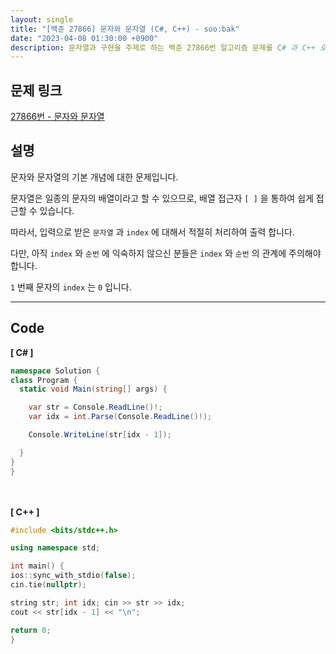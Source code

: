 ```yaml
---
layout: single
title: "[백준 27866] 문자와 문자열 (C#, C++) - soo:bak"
date: "2023-04-08 01:30:00 +0900"
description: 문자열과 구현을 주제로 하는 백준 27866번 알고리즘 문제를 C# 과 C++ 로 풀이 및 해설
---
```


## 문제 링크
  [27866번 - 문자와 문자열](https://www.acmicpc.net/problem/27866)

## 설명
문자와 문자열의 기본 개념에 대한 문제입니다. <br>

문자열은 일종의 문자의 배열이라고 할 수 있으므로, 배열 접근자 `[ ]` 을 통하여 쉽게 접근할 수 있습니다. <br>

따라서, 입력으로 받은 `문자열` 과 `index` 에 대해서 적절히 처리하여 출력 합니다. <br>

다만, 아직 `index` 와 `순번` 에 익숙하지 않으신 분들은 `index` 와 `순번` 의 관계에 주의해야 합니다. <br>

`1` 번째 문자의 `index` 는 `0` 입니다. <br>

- - -

## Code
<b>[ C# ] </b>
<br>

  ```c#
namespace Solution {
  class Program {
    static void Main(string[] args) {

      var str = Console.ReadLine()!;
      var idx = int.Parse(Console.ReadLine()!);

      Console.WriteLine(str[idx - 1]);

    }
  }
}
  ```
<br><br>
<b>[ C++ ] </b>
<br>

  ```c++
#include <bits/stdc++.h>

using namespace std;

int main() {
  ios::sync_with_stdio(false);
  cin.tie(nullptr);

  string str; int idx; cin >> str >> idx;
  cout << str[idx - 1] << "\n";

  return 0;
}
  ```
